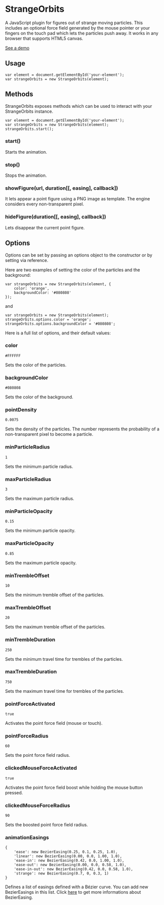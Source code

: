 # StrangeOrbits

A JavaScript plugin for figures out of strange moving particles. This includes an optional force field generated by the mouse pointer or your fingers on the touch pad which lets the particles push away. It works in any browser that supports HTML5 canvas.

[See a demo](https://sahithyen.github.io/StrangeOrbits)

## Usage

```
var element = document.getElementById('your-element');
var strangeOrbits = new StrangeOrbits(element);
```

## Methods

StrangeOrbits exposes methods which can be used to interact with your StrangeOrbits instance.

```
var element = document.getElementById('your-element');
var strangeOrbits = new StrangeOrbits(element);
strangeOrbits.start();
```

### start()

Starts the animation.

### stop()

Stops the animation.

### showFigure(url, duration[[, easing], callback])

It lets appear a point figure using a PNG image as template. The engine considers every non-transparent pixel.

### hideFigure(duration[[, easing], callback])

Lets disappear the current point figure.

## Options

Options can be set by passing an options object to the constructor or by setting via reference.

Here are two examples of setting the color of the particles and the background:

```
var strangeOrbits = new StrangeOrbits(element, {
    color: 'orange',
    backgroundColor: '#080808'
});
```

and

```
var strangeOrbits = new StrangeOrbits(element);
strangeOrbits.options.color = 'orange';
strangeOrbits.options.backgroundColor = '#080808';
```

Here is a full list of options, and their default values:

### color

```
#FFFFFF
```

Sets the color of the particles.

### backgroundColor

```
#080808
```

Sets the color of the background.

### pointDensity

```
0.0075
```

Sets the density of the particles. The number represents the probability of a non-transparent pixel to become a particle.

### minParticleRadius

```
1
```

Sets the minimum particle radius.

### maxParticleRadius

```
3
```

Sets the maximum particle radius.

### minParticleOpacity

```
0.15
```

Sets the minimum particle opacity.

### maxParticleOpacity

```
0.85
```

Sets the maximum particle opacity.

### minTrembleOffset

```
10
```

Sets the minimum tremble offset of the particles.

### maxTrembleOffset

```
20
```

Sets the maximum tremble offset of the particles.

### minTrembleDuration

```
250
```

Sets the minimum travel time for trembles of the particles.

### maxTrembleDuration

```
750
```

Sets the maximum travel time for trembles of the particles.

### pointForceActivated

```
true
```

Activates the point force field (mouse or touch).

### pointForceRadius

```
60
```

Sets the point force field radius.

### clickedMouseForceActivated

```
true
```

Activates the point force field boost while holding the mouse button pressed.

### clickedMouseForceRadius

```
90
```

Sets the boosted point force field radius.

### animationEasings

```
{
    'ease': new BezierEasing(0.25, 0.1, 0.25, 1.0),
    'linear': new BezierEasing(0.00, 0.0, 1.00, 1.0),
    'ease-in': new BezierEasing(0.42, 0.0, 1.00, 1.0),
    'ease-out': new BezierEasing(0.00, 0.0, 0.58, 1.0),
    'ease-in-out': new BezierEasing(0.42, 0.0, 0.58, 1.0),
    'strange': new BezierEasing(0.7, 0, 0.3, 1)
}
```

Defines a list of easings defined with a Bézier curve. You can add new BezierEasings in this list. Click [here](https://github.com/gre/bezier-easing) to get more informations about BezierEasing.
